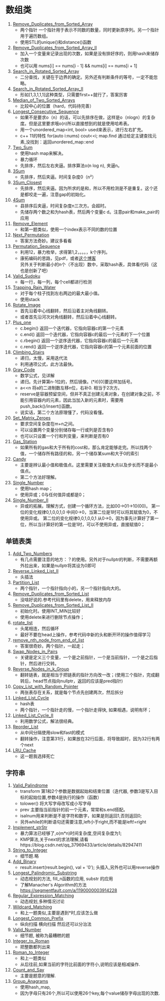 # 数组类
1. [Remove_Duplicates_from_Sorted_Array](by_tags/数组/1_Remove_Duplicates_from_Sorted_Array.cpp)
    * 两个指针 一个指针用于表示不同数的数量，同时更新原序列。另一个指针用于遍历数组。
    * 使用STL的unique()和distance()函数
2. [Remove_Duplicates_from_Sorted_Array_II](by_tags/数组/2_Remove_Duplicates_from_Sorted_Array_II.cpp)
    * 加入一个变量来记录出现的次数，如果是没有排好序的，则用hash来储存次数
    * 也可以用 nums[i] == nums[i - 1] && nums[i] == nums[i + 1]
3. [Search_in_Rotated_Sorted_Array](by_tags/数组/3_Search_in_Rotated_Sorted_Array.cpp)     
    * 二分查找，关键在于边界的确定。另外还有判断条件的等号，一定不能忽略。
4. [Search_in_Rotated_Sorted_Array_II](by_tags/数组/4_Search_in_Rotated_Sorted_Array_II.cpp)
    * 形如[1,3,1,1,1]这种类型，只需要first++就行了，答案厉害
5. [Median_of_Two_Sorted_Arrays](by_tags/数组/5_Median_of_Two_Sorted_Arrays.cpp)    
    * 比较中心的位置（hard，代码待完善）
6. [Longest_Consecutive_Sequence](by_tags/数组/6_Longest_Consecutive_Sequence.cpp)
    * 如果不是要求o（n）的话，可以先排序在做，这样是o（nlogn）的复杂度。但是这里要求哦o(n)所以直接想到的就是使用哈希表。
    * 用一个unordered_map<int, bool> used来表示，进行左右扩充。
    * c++ 11的特性 for(auto i:nums) cout<<i; map.find 通过给定主键查找元素,没找到：返回unordered_map::end
7. [Two_Sum](by_tags/数组/7_Two_Sum.cpp)
    * 使用hash map来解决。
    * 暴力循环
    * 先排序，然后左右夹逼。排序算法o(n log n), 夹逼n。
8. [3Sum](by_tags/数组/8_3Sum.cpp)
    * 先排序，然后夹逼。时间复杂度0（n²）
9. [3Sum_Closest](by_tags/数组/9_3Sum_Closest.cpp)
    * 先排序，然后夹逼。因为所求的是和，所以不用检测是不是重复。这个还是都咬走一遍，注意gap的初始化。
10. [4Sum](by_tags/数组/10_4Sum.cpp)  
    * 县排序后夹逼，时间复杂度n三次方。会超时。 
    * 先储存两个数之和为hash表，然后两个变量c d。注意pair和make_pair的应用
11. [Remove_Element](by_tags/数组/11_Remove_Element.cpp)
    * 和第一题类似，使用一个index表示不同的数的位置
12. [Next_Permutation](by_tags/数组/12_Next_Permutation.cpp)
    * 答案方法奇妙。建议多看看 
13. [Permutation_Sequence](by_tags/数组/13_Permutation_Sequence.cpp) 
    * 利用12，暴力枚举，求得第1,2，。。。，k个序列。
    * 康拓编码的思路，见pdf，或者[这个博客](https://www.cnblogs.com/lucio_yz/p/5221772.html)  
    另外关于判断最小的n个（不出现）数中，采取hash表，具体看代码（这也是创新了吧）
14. [Valid_Sudoku](by_tags/数组/14_Valid_Sudoku.cpp)
    * 每一行，每一列，每个cell都进行检测
15. [Trapping_Rain_Water](by_tags/数组/15_Trapping_Rain_Water.cpp)
    * 对于每个柱子找到左右两边的最大最小值。 
    * 使用stack
16. [Rotate_Image](by_tags/数组/16_Rotate_Image.cpp)
    * 首先沿着中心线翻转，然后沿着主对角线翻转。
    * 或者首先沿河次对角线翻转，然后沿着中心线翻转。
17. [Plus_one](by_tags/数组/17_Plus_one.cpp)
    * c.begin() 返回一个迭代器，它指向容器c的第一个元素
    * c.end() 返回一个迭代器，它指向容器c的最后一个元素的下一个位置
    * c.rbegin() 返回一个逆序迭代器，它指向容器c的最后一个元素
    * c.rend() 返回一个逆序迭代器，它指向容器c的第一个元素前面的位置
18. [Climbing_Stairs](by_tags/数组/18_Climbing_Stairs.cpp)
    * 递归，太慢，采用迭代法
    * 利用通项公式，此方法最快。
19. [Gray_Code](by_tags/数组/19_Gray_Code.cpp)
    * 数学公式，见详解
    * 递归。先计算第n-1位的，然后镜像。(*it)[0]要这样加括号。
    * a<<n 将a的二进制数左移n位，右补0. 相当于2次方。
    * reserve是容器预留空间，但并不真正创建元素对象，在创建对象之前，不能引用容器内的元素，因此当加入新的元素时，需要用push_back()/insert()函数。
    * 说实话，第二个方法原理懂了，代码没看懂。
20. [Set_Matrix_Zeroes](by_tags/数组/20_Set_Matrix_Zeroes.cpp)
    * 要求空间复杂度在m+n之间。
    * 可以设置两个变量分别储存每一行或列是否含有0
    * 也可以只设置一个行和列变量，来判断是否有0
21. [Gas_Station](by_tags/数组/21_Gas_Station.cpp)
    * 如果所有的gas和大于所有的cost和，那么肯定能够走完。所以找两个值，一个储存所有路径的和，另一个储存某sum和大于0的索引
22. [Candy](by_tags/数组/22_Candy.cpp)
    * 主要是辨认最小值和极值点。这里需要关注极值大点以及步长而不是最小值点。
    * 第二个方法好理解。
23. [Single_Number](by_tags/数组/23_Single_Number.cpp) 
    * 使用hash map；
    * 使用异或；0与任何值异或都是0；
24. [Single_Number_II](by_tags/数组/24_Single_Number_II.cpp)
    * 异或的拓展。理解方式，创建一个循环方法，比如00->01->10(00)。
    第一位的变化规律0,1,0,0,1,0 中间0->0，当第二位是1时可以将其赋值为0，不使用异或。
    第二位的变化规律0,0,1,0,0,1 从0->0，因为事先计算好了第一位，所以当计算好的第一位是1时，可以不使用异或，直接赋值0；
      
## 单链表类
1. [Add_Two_Numbers](by_tags/单链表/1_Add_Two_Numbers.cpp)
    * 有几点需要注意的地方：？的使用。另外对于nullptr的判断，不需要再额外拉出来，如果是nullptr将其设为0即可
2. [Reverse_Linked_List_II](by_tags/单链表/2_Reverse_Linked_List_II.cpp) 
    * 头插法
3. [Partition_List](by_tags/单链表/3_Partition_List.cpp)
    * 两个指针，一个指针指向小的，另一个指针指向大的。
4. [Remove_Duplicates_from_Sorted_List](by_tags/单链表/4_Remove_Duplicates_from_Sorted_List.cpp)
    * 没啥好说的.参考代码里有delete，用来释放内存
5. [Remove_Duplicates_from_Sorted_List_II](by_tags/单链表/5_Remove_Duplicates_from_Sorted_List_II.cpp)
    * 初始化时。使用INT_MIN比较好
    * 使用delete来进行删除节点操作；
6. [rotate_list](by_tags/单链表/6_rotate_list.cpp)    
    * 头尾相连，然后循环
    * 最好不要在head上操作，参考代码中新的头和断开环的操作值得学习
7. [remove_nth_node_from_end_of_list](by_tags/单链表/7_remove_nth_node_from_end_of_list.cpp)
    * 答案很奇妙。两个指针，一起走；
8. [Swap_Nodes_in_Pairs](by_tags/单链表/8_Swap_Nodes_in_Pairs.cpp)
    * 关键是定义三个变量，一个是之前指针，一个是当前指针，一个是之后指针，然后进行交转。
9. [Reverse_Nodes_in_k_Group](by_tags/单链表/9_Reverse_Nodes_in_k_Group.cpp)
    * 翻转链表，就是相当于把链表的指针方向改一改；(使用三个指针，完成翻转后，head节点指向nullptr，返回的应该是pred指针)
10. [Copy_List_with_Random_Pointer](by_tags/单链表/10_Copy_List_with_Random_Pointer.cpp)
    * 两张表存在关系，就是每个节点先创建两次，然后拆分
11. [Linked_List_Cycle](by_tags/单链表/11_Linked_List_Cycle.cpp)
    * hash表
    * 两个指针，一个指针走的慢，一个指针走得快, 如果相遇，说明有环；
12. [Linked_List_Cycle_II](by_tags/单链表/12_Linked_List_Cycle_II.cpp)
    * 利用数学公式，解法很经典。
13. [Reorder_List](by_tags/单链表/13_Reorder_List.cpp)
    * 从中间分隔使用slow和fast的模式
    * 翻转操作，注意第31行，如果放在32行后面，将导致超时，因为32行有两个next
14. [LRU_Cache](by_tags/单链表/14_LRU_Cache.cpp)
    * 这一题我选择死亡

## 字符串

1. [Valid_Palindrome](by_tags/字符串/1_Valid_Palindrome.cpp)
    * transform 第1和2个参数是数据起始和结束位置（迭代器, 参数3是写入目标的起始位置,参数4是执行的操作（函数）
    * tolower() 将大写字母改写成小写字母
    * prev 主要指当前指针的前一个元素，常常和s.end搭配。
    * isalnum用来判断是不是字符和数字，如果是则返回1,否则返回0;
    * 另外while的判断语句还需要注意,left小于right,而不能是left!=right
2. [Implement_strStr](by_tags/字符串/2_Implement_strStr().cpp)
    * 暴力算法已经够了,o(m*n)时间复杂度,空间复杂度为1;
    * KMP算法,关于next的求法理解,请看https://blog.csdn.net/qq_37969433/article/details/82947411
3. [String_to_Integer](by_tags/字符串/3_String_to_Integer(atoi).cpp)
    * 细节题.略
4. [Add_Binary](by_tags/字符串/4_Add_Binary.cpp)   
    * result.insert(result.begin(), val + '0'); 头插入,另外也可以用reverse操作
5. [Longest_Palindromic_Substring](by_tags/字符串/5_Longest_Palindromic_Substring.cpp)
    * 动态规划的方法, fill_n函数的应用, substr 的应用
    * 了解Manacher's Algorithm的方法 https://segmentfault.com/a/1190000003914228
6. [Regular_Expression_Matching](by_tags/字符串/6_Regular_Expression_Matching.cpp)
    * 动态规划,多种情况讨论
7. [Wildcard_Matching](by_tags/字符串/7_Wildcard_Matching.cpp)
    * 和上一题类似,主要是遇到\*时,应该怎么做
8. [Longest_Common_Prefix](by_tags/字符串/8_Longest_Common_Prefix.cpp)
    * 纵向扫描 横向扫描 然后还可以分治法
9. [Valid_Number](by_tags/字符串/9_Valid_Number.cpp)
    * 细节题, 被称为最糟糕的题
10. [Integer_to_Roman](by_tags/字符串/10_Integer_to_Roman.cpp)
    * 把整数都列出来
11. [Roman_to_Integer](by_tags/字符串/11_Roman_to_Integer.cpp)
    * 和上一题类似
    * 从后往前,如果当前的字符比前面的字符小,说明应该是相减操作.
12. [Count_and_Say](by_tags/字符串/12_Count_and_Say.cpp)
    * 主要是题意的理解.
13. [Group_Anagrams](by_tags/字符串/13_Group_Anagrams.cpp)
    * 使用hash_map, 
    * 因为字母只有26个,所以可以使用26个key,每个value储存字母出现的次数.
    